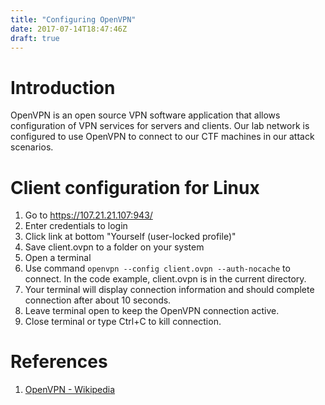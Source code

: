 ```yaml
---
title: "Configuring OpenVPN"
date: 2017-07-14T18:47:46Z
draft: true
---
```


# Introduction
OpenVPN is an open source VPN software application that allows configuration of VPN services for servers and clients. Our lab network is configured to use OpenVPN to connect to our CTF machines in our attack scenarios.

# Client configuration for Linux
1. Go to https://107.21.21.107:943/
2. Enter credentials to login
3. Click link at bottom "Yourself (user-locked profile)"
4. Save client.ovpn to a folder on your system
5. Open a terminal
6. Use command ```openvpn --config client.ovpn --auth-nocache``` to connect. In the code example, client.ovpn is in the current directory.
7. Your terminal will display connection information and should complete connection after about 10 seconds.
8. Leave terminal open to keep the OpenVPN connection active.
9. Close terminal or type Ctrl+C to kill connection.

# References
1. [OpenVPN - Wikipedia](https://en.wikipedia.org/wiki/OpenVPN)